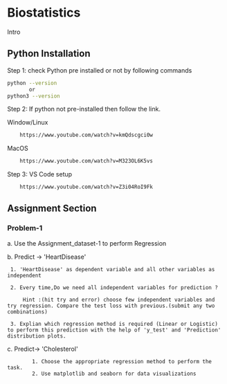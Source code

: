 # Biostatistics

Intro

## Python Installation

Step 1: check Python pre installed or not by following commands
```bash
python --version 
       or 
python3 --version
```
Step 2: If python not pre-installed then follow the link.

Window/Linux
```bash 
    https://www.youtube.com/watch?v=kmQdscgci0w
```
MacOS
```bash 
    https://www.youtube.com/watch?v=M323OL6K5vs
```
Step 3: VS Code setup
```bash 
    https://www.youtube.com/watch?v=Z3i04RoI9Fk
```

## Assignment Section
### Problem-1
 a. Use the Assignment_dataset-1 to perform Regression
 
 b. Predict -> 'HeartDisease' 
 
     1. 'HeartDisease' as dependent variable and all other variables as independent
     
     2. Every time,Do we need all independent variables for prediction ?
     
         Hint :(hit try and error) choose few independent variables and try regression. Compare the test loss with previous.(submit any two combinations)
         
     3. Explian which regression method is required (Linear or Logistic) to perform this prediction with the help of 'y_test' and 'Prediction' distribution plots.
            
 c. Predict-> 'Cholesterol'
 
            1. Choose the appropriate regression method to perform the task.
            2. Use matplotlib and seaborn for data visualizations
